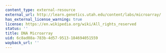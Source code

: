 ```yaml
---
content_type: external-resource
external_url: http://learn.genetics.utah.edu/content/labs/microarray/
has_external_license_warning: true
license: https://en.wikipedia.org/wiki/All_rights_reserved
status: ''
title: DNA Microarray
uid: 6c8ad08a-783b-4d57-9513-184694051559
wayback_url: ''
---
```

